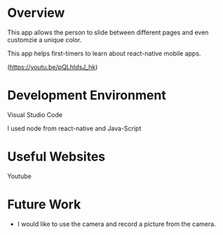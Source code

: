 # Overview

This app allows the person to slide between different pages and even customzie a unique color.

This app helps first-timers to learn about react-native mobile apps.

(https://youtu.be/pQLhIdsJ_hk)

# Development Environment

Visual Studio Code

I used node from react-native and Java-Script

# Useful Websites

Youtube

# Future Work

* I would like to use the camera and record a picture from the camera.
